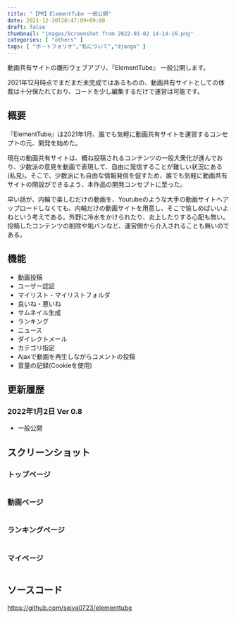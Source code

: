 ```yaml
---
title: "【PR】ElementTube 一般公開"
date: 2021-12-30T20:47:09+09:00
draft: false
thumbnail: "images/Screenshot from 2022-01-02 14-14-16.png"
categories: [ "others" ]
tags: [ "ポートフォリオ","私について","django" ]
---
```


動画共有サイトの雛形ウェブアプリ、『ElementTube』 一般公開します。

2021年12月時点でまだまだ未完成ではあるものの、動画共有サイトとしての体裁は十分保たれており、コードを少し編集するだけで運営は可能です。

## 概要

『ElementTube』は2021年1月、誰でも気軽に動画共有サイトを運営するコンセプトの元、開発を始めた。

現在の動画共有サイトは、概ね投稿されるコンテンツの一般大衆化が進んでおり、少数派の意見を動画で表現して、自由に発信することが難しい状況にある(私見)。そこで、少数派にも自由な情報発信を促すため、誰でも気軽に動画共有サイトの開設ができるよう、本作品の開発コンセプトに至った。

早い話が、内輪で楽しむだけの動画を、Youtubeのような大手の動画サイトへアップロードしなくても、内輪だけの動画サイトを用意し、そこで愉しめばいいよねという考えである。外野に冷水をかけられたり、炎上したりする心配も無い。投稿したコンテンツの削除や垢バンなど、運営側から介入されることも無いのである。


## 機能

- 動画投稿
- ユーザー認証
- マイリスト・マイリストフォルダ
- 良いね・悪いね
- サムネイル生成
- ランキング
- ニュース
- ダイレクトメール
- カテゴリ指定
- Ajaxで動画を再生しながらコメントの投稿
- 音量の記録(Cookieを使用)


## 更新履歴


### 2022年1月2日 Ver 0.8 

- 一般公開




## スクリーンショット

### トップページ

<div class="img-center"><img src="/images/Screenshot from 2022-01-02 14-14-16.png" alt=""></div>

### 動画ページ

<div class="img-center"><img src="/images/Screenshot 2022-01-22 at 17-55-47 Element Tube.png" alt=""></div>

### ランキングページ

<div class="img-center"><img src="/images/Screenshot 2022-01-22 at 17-52-49 Element Tube.png" alt=""></div>

### マイページ

<div class="img-center"><img src="/images/Screenshot 2022-01-22 at 17-52-18 Element Tube.png" alt=""></div>



## ソースコード

https://github.com/seiya0723/elementtube

